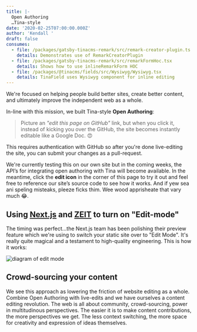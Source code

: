 ```yaml
---
title: |-
  Open Authoring 
  …Tina-style
date: '2020-02-25T07:00:00.000Z'
author: 'Kendall '
draft: false
consumes:
  - file: /packages/gatsby-tinacms-remark/src/remark-creator-plugin.ts
    details: Demonstrates use of RemarkCreatorPlugin
  - file: /packages/gatsby-tinacms-remark/src/remarkFormHoc.tsx
    details: Shows how to use inlineRemarkForm HOC
  - file: /packages/@tinacms/fields/src/Wysiwyg/Wysiwyg.tsx
    details: TinaField uses Wysiwyg component for inline editing
---
```

We're focused on helping people build better sites, create better content, and ultimately improve the independent web as a whole.

In-line with this mission, we built Tina-style **Open Authoring**:

> Picture an _"edit this page on GitHub"_ link, but when you click it, instead of kicking you over the GitHub, the site becomes instantly editable like a Google Doc. 😍

This requires authentication with GitHub so after you're done live-editing the site, you can submit your changes as a pull-request.

We're currently testing this on our own site but in the coming weeks, the API’s for integrating open authoring with Tina will become available. In the meantime, click the **edit icon** in the corner of this page to try it out and feel free to reference our site’s source code to see how it works. And if yew sea ani speling misteaks, pleeze ficks thim. Wee wood apprisheate that vary much 😂.

## Using [Next.js](nextjs.org) and [ZEIT](https://zeit.co/) to turn on "Edit-mode"

The timing was perfect...the Next.js team has been polishing their preview feature which we're using to switch your static site over to "Edit Mode". It's really quite magical and a testament to high-quality engineering. This is how it works:

<img src="" alt="diagram of edit mode">

## Crowd-sourcing your content

We see this approach as lowering the friction of website editing as a whole. Combine Open Authoring with live-edits and we have ourselves a content editing revolution. The web is all about community, crowd-sourcing, power in multitudinous perspectives. The easier it is to make content contributions, the more perspectives we get. The less context switching, the more space for creativity and expression of ideas themselves.